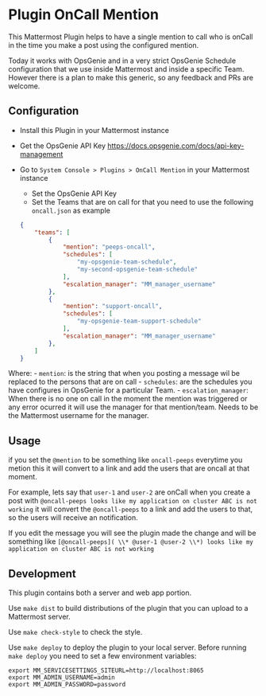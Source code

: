 # Plugin OnCall Mention

This Mattermost Plugin helps to have a single mention to call who is onCall in the time you make a post using the configured mention.

Today it works with OpsGenie and in a very strict OpsGenie Schedule configuration that we use inside Mattermost and inside a specific Team.
However there is a plan to make this generic, so any feedback and PRs are welcome.

## Configuration

- Install this Plugin in your Mattermost instance
- Get the OpsGenie API Key https://docs.opsgenie.com/docs/api-key-management
- Go to `System Console > Plugins > OnCall Mention` in your Mattermost instance
    - Set the OpsGenie API Key
    - Set the Teams that are on call for that you need to use the following `oncall.json` as example

    ```json
    {
        "teams": [
            {
                "mention": "peeps-oncall",
                "schedules": [
                    "my-opsgenie-team-schedule",
                    "my-second-opsgenie-team-schedule"
                ],
                "escalation_manager": "MM_manager_username"
            },
            {
                "mention": "support-oncall",
                "schedules": [
                    "my-opsgenie-team-support-schedule"
                ],
                "escalation_manager": "MM_manager_username"
            },
        ]
    }
    ```

Where:
    - `mention`: is the string that when you posting a message wil be replaced to the persons that are on call
    - `schedules`: are the schedules you have configures in OpsGenie for a particular Team.
    - `escalation_manager`: When there is no one on call in the moment the mention was triggered or any error ocurred it will use the manager for that mention/team. Needs to be the Mattermost username for the manager.

## Usage

if you set the `@mention` to be something like `oncall-peeps` everytime you metion this it will convert to a link and add the users that are oncall at that moment.

For example, lets say that `user-1` and `user-2` are onCall when you create a post with `@oncall-peeps looks like my application on cluster ABC is not working` it will convert the `@oncall-peeps` to a link and add the users to that, so the users will receive an notification.

If you edit the message you will see the plugin made the change and will be something like `[@oncall-peeps]( \\* @user-1 @user-2 \\*) looks like my application on cluster ABC is not working`

## Development

This plugin contains both a server and web app portion.

Use `make dist` to build distributions of the plugin that you can upload to a Mattermost server.

Use `make check-style` to check the style.

Use `make deploy` to deploy the plugin to your local server. Before running `make deploy` you need to set a few environment variables:

```
export MM_SERVICESETTINGS_SITEURL=http://localhost:8065
export MM_ADMIN_USERNAME=admin
export MM_ADMIN_PASSWORD=password
```